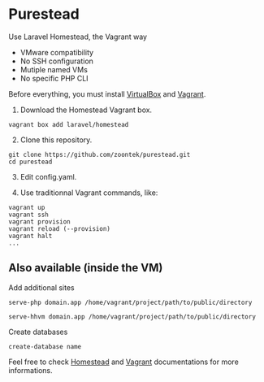 # Purestead

Use Laravel Homestead, the Vagrant way
- VMware compatibility
- No SSH configuration
- Mutiple named VMs
- No specific PHP CLI

Before everything, you must install [VirtualBox](https://www.virtualbox.org/) and [Vagrant](https://www.vagrantup.com/).

1) Download the Homestead Vagrant box.

```
vagrant box add laravel/homestead
```

2) Clone this repository.

```
git clone https://github.com/zoontek/purestead.git
cd purestead
```

3) Edit config.yaml.

4) Use traditionnal Vagrant commands, like:
```
vagrant up
vagrant ssh
vagrant provision
vagrant reload (--provision)
vagrant halt
...
```

## Also available (inside the VM)

Add additional sites
```
serve-php domain.app /home/vagrant/project/path/to/public/directory
```
```
serve-hhvm domain.app /home/vagrant/project/path/to/public/directory
```

Create databases
```
create-database name
```

Feel free to check [Homestead](http://laravel.com/docs/4.2/homestead) and [Vagrant](https://docs.vagrantup.com/v2/cli/index.html) documentations for more informations.
